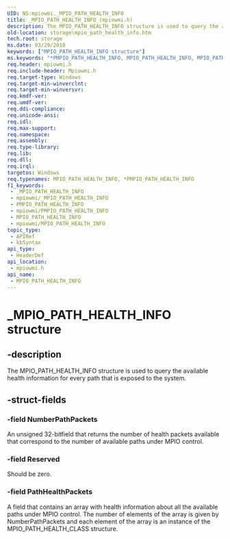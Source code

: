```yaml
---
UID: NS:mpiowmi._MPIO_PATH_HEALTH_INFO
title: _MPIO_PATH_HEALTH_INFO (mpiowmi.h)
description: The MPIO_PATH_HEALTH_INFO structure is used to query the available health information for every path that is exposed to the system.
old-location: storage\mpio_path_health_info.htm
tech.root: storage
ms.date: 03/29/2018
keywords: ["MPIO_PATH_HEALTH_INFO structure"]
ms.keywords: "*PMPIO_PATH_HEALTH_INFO, MPIO_PATH_HEALTH_INFO, MPIO_PATH_HEALTH_INFO structure [Storage Devices], PMPIO_PATH_HEALTH_INFO, PMPIO_PATH_HEALTH_INFO structure pointer [Storage Devices], _MPIO_PATH_HEALTH_INFO, mpiowmi/MPIO_PATH_HEALTH_INFO, mpiowmi/PMPIO_PATH_HEALTH_INFO, storage.mpio_path_health_info, structs-scsibus_482617c5-3ed9-4a17-ab14-15fc65057062.xml"
req.header: mpiowmi.h
req.include-header: Mpiowmi.h
req.target-type: Windows
req.target-min-winverclnt: 
req.target-min-winversvr: 
req.kmdf-ver: 
req.umdf-ver: 
req.ddi-compliance: 
req.unicode-ansi: 
req.idl: 
req.max-support: 
req.namespace: 
req.assembly: 
req.type-library: 
req.lib: 
req.dll: 
req.irql: 
targetos: Windows
req.typenames: MPIO_PATH_HEALTH_INFO, *PMPIO_PATH_HEALTH_INFO
f1_keywords:
 - _MPIO_PATH_HEALTH_INFO
 - mpiowmi/_MPIO_PATH_HEALTH_INFO
 - PMPIO_PATH_HEALTH_INFO
 - mpiowmi/PMPIO_PATH_HEALTH_INFO
 - MPIO_PATH_HEALTH_INFO
 - mpiowmi/MPIO_PATH_HEALTH_INFO
topic_type:
 - APIRef
 - kbSyntax
api_type:
 - HeaderDef
api_location:
 - mpiowmi.h
api_name:
 - MPIO_PATH_HEALTH_INFO
---
```


# _MPIO_PATH_HEALTH_INFO structure


## -description

The MPIO_PATH_HEALTH_INFO structure is used to query the available health information for every path that is exposed to the system.

## -struct-fields

### -field NumberPathPackets

An unsigned 32-bitfield that returns the number of health packets available that correspond to the number of available paths under MPIO control.

### -field Reserved

Should be zero.

### -field PathHealthPackets

A field that contains an array with health information about all the available paths under MPIO control. The number of elements of the array is given by NumberPathPackets and each element of the array is an instance of the MPIO_PATH_HEALTH_CLASS structure.

